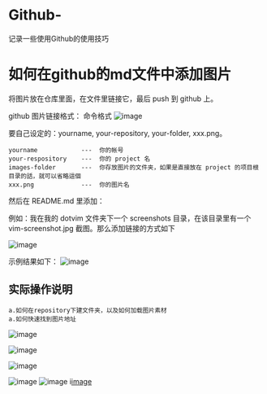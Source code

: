 # Github-
记录一些使用Github的使用技巧
# 如何在github的md文件中添加图片
将图片放在仓库里面，在文件里链接它，最后 push 到 github 上。

github 图片链接格式：
命令格式
    ![image](http://github.com/yourname/your-repository/raw/master/images-folder/xxx.png)

要自己设定的：yourname, your-repository, your-folder, xxx.png。

    yourname            ---  你的帐号
    your-respository    ---  你的 project 名
    images-folder       ---  你存放图片的文件夹，如果是直接放在 project 的项目根目录的話，就可以省略這個
    xxx.png             ---  你的图片名

然后在 README.md 里添加：

例如：我在我的 dotvim 文件夹下一个 screenshots 目录，在该目录里有一个 vim-screenshot.jpg 截图。那么添加链接的方式如下

 ![image](https://github.com/ButBueatiful/dotvim/raw/master/screenshots/vim-screenshot.jpg)
 
 示例结果如下：
![image](https://github.com/yuchengstudio/Github-/raw/master/pictures/111.jpg)
## 实际操作说明
    a.如何在repository下建文件夹，以及如何加载图片素材
    a.如何快速找到图片地址
![image](https://github.com/yuchengstudio/Github-/blob/master/pictures/%E5%88%9B%E5%BB%BA%E6%96%87%E4%BB%B6%E5%A4%B91.png)

![image](https://github.com/yuchengstudio/Github-/blob/master/pictures/%E5%88%9B%E5%BB%BA%E6%96%87%E4%BB%B6%E5%A4%B92.png)

![image](https://github.com/yuchengstudio/Github-/blob/master/pictures/%E6%96%87%E4%BB%B6%E5%88%9B%E5%BB%BA%E7%A4%BA%E4%BE%8Ba.png)

![image](https://github.com/yuchengstudio/Github-/blob/master/pictures/%E7%A4%BA%E4%BE%8B%E5%9B%BE%E7%89%873.png)
![image](https://github.com/yuchengstudio/Github-/blob/master/pictures/%E7%A4%BA%E4%BE%8B%E5%9B%BE%E7%89%872.png)
i[image](https://github.com/yuchengstudio/Github-/blob/master/pictures/insert_picture_command.png)


